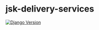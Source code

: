 # jsk-delivery-services

[![Django Version](https://img.shields.io/badge/django-2.2.6-brightgreen.svg)](https://djangoproject.com)
